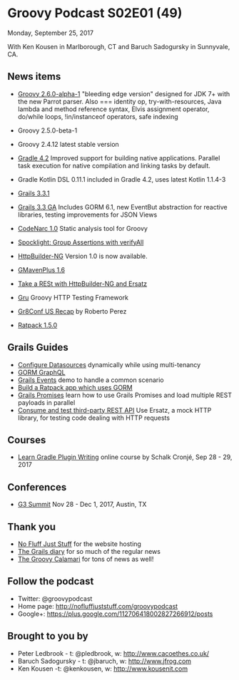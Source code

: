 # Groovy Podcast S02E01 (49)

Monday, September 25, 2017

With Ken Kousen in Marlborough, CT and Baruch Sadogursky in Sunnyvale, CA.

## News items

* [Groovy 2.6.0-alpha-1](http://www.groovy-lang.org/changelogs/changelog-2.6.0-alpha-1.html) "bleeding edge version" designed for JDK 7+ with the new Parrot parser. Also === identity op, try-with-resources, Java lambda and method reference syntax, Elvis assignment operator, do/while loops, !in/instanceof operators, safe indexing
* Groovy 2.5.0-beta-1
* Groovy 2.4.12 latest stable version

* [Gradle 4.2](https://github.com/gradle/gradle/releases/tag/v4.2.0) Improved support for building native applications. Parallel task execution for native compilation and linking tasks by default.

* Gradle Kotlin DSL 0.11.1 included in Gradle 4.2, uses latest Kotlin 1.1.4-3

* [Grails 3.3.1](https://github.com/grails/grails-core/releases/tag/v3.3.1)
* [Grails 3.3 GA](http://grailsblog.objectcomputing.com/posts/2017/07/26/grails-3.3-ga-released.html) Includes GORM 6.1, new EventBut abstraction for reactive libraries, testing improvements for JSON Views

* [CodeNarc 1.0](https://github.com/CodeNarc/CodeNarc/blob/master/CHANGELOG.md) Static analysis tool for Groovy

* [Spocklight: Group Assertions with verifyAll](http://mrhaki.blogspot.com/2017/09/spocklight-group-assertions-with.html)

* [HttpBuilder-NG](https://http-builder-ng.github.io/http-builder-ng/) Version 1.0 is now available.

* [GMavenPlus 1.6](http://www.groovy-lang.org/mailing-lists.html#nabble-td5743169)
* [Take a RESt with HttpBuilder-NG and Ersatz](http://coffeaelectronica.com/blog/2017/rest-httpbuilder-ersatz.html)
* [Gru](https://agorapulse.github.io/gru/) Groovy HTTP Testing Framework
* [Gr8Conf US Recap](http://rpalcolea.github.io/blog/2017/GR8Conf-US-Recap-2017.html) by Roberto Perez

* [Ratpack 1.5.0](https://ratpack.io/versions/1.5.0)

## Grails Guides

* [Configure Datasources](http://guides.grails.org/grails-dynamic-multiple-datasources/guide/index.html) dynamically while using multi-tenancy
* [GORM GraphQL](https://grails.github.io/gorm-graphql/latest/guide/index.html)
* [Grails Events](http://guides.grails.org/grails-events/guide/index.html) demo to handle a common scenario
* [Build a Ratpack app which uses GORM](http://guides.grails.org/gorm-ratpack/guide/index.html)
* [Grails Promises](http://guides.grails.org/grails-async-promises/guide/index.html) learn how to use Grails Promises and load multiple REST payloads in parallel
* [Consume and test third-party REST API](http://guides.grails.org/grails-mock-http-server/guide/index.html) Use Ersatz, a mock HTTP library, for testing code dealing with HTTP requests

## Courses

* [Learn Gradle Plugin Writing](https://www.eventbrite.com/e/writing-plugins-for-gradle-tickets-37596145082) online course by Schalk Cronjé, Sep 28 - 29, 2017

## Conferences

* [G3 Summit](https://g3summit.com/conference/austin/2017/11/home) Nov 28 - Dec 1, 2017, Austin, TX

## Thank you

* [No Fluff Just Stuff](https://nofluffjuststuff.com/home/main) for the website hosting
* [The Grails diary](http://grydeske.net/news) for so much of the regular news
* [The Groovy Calamari](http://groovycalamari.com/) for tons of news as well!

## Follow the podcast

* Twitter: @groovypodcast
* Home page: http://nofluffjuststuff.com/groovypodcast
* Google+: https://plus.google.com/112706418002827266912/posts

## Brought to you by

* Peter Ledbrook - t: @pledbrook, w: http://www.cacoethes.co.uk/
* Baruch Sadogursky - t: @jbaruch, w: http://www.jfrog.com
* Ken Kousen -t: @kenkousen, w: http://www.kousenit.com

